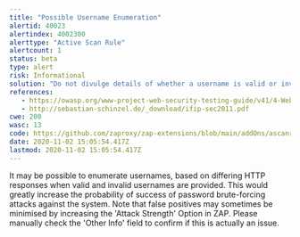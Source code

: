 ```yaml
---
title: "Possible Username Enumeration"
alertid: 40023
alertindex: 4002300
alerttype: "Active Scan Rule"
alertcount: 1
status: beta
type: alert
risk: Informational
solution: "Do not divulge details of whether a username is valid or invalid. In particular, for unsuccessful login attempts, do not differentiate between an invalid user and an invalid password in the error message, page title, page contents, HTTP headers, or redirection logic."
references:
   - https://owasp.org/www-project-web-security-testing-guide/v41/4-Web_Application_Security_Testing/03-Identity_Management_Testing/04-Testing_for_Account_Enumeration_and_Guessable_User_Account.html
   - http://sebastian-schinzel.de/_download/ifip-sec2011.pdf
cwe: 200
wasc: 13
code: https://github.com/zaproxy/zap-extensions/blob/main/addOns/ascanrulesBeta/src/main/java/org/zaproxy/zap/extension/ascanrulesBeta/UsernameEnumerationScanRule.java
date: 2020-11-02 15:05:54.417Z
lastmod: 2020-11-02 15:05:54.417Z
---
```

It may be possible to enumerate usernames, based on differing HTTP responses when valid and invalid usernames are provided. This would greatly increase the probability of success of password brute-forcing attacks against the system. Note that false positives may sometimes be minimised by increasing the 'Attack Strength' Option in ZAP.  Please manually check the 'Other Info' field to confirm if this is actually an issue. 
